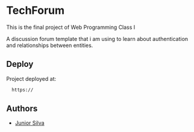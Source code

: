 # TechForum

This is the final project of Web Programming Class I

A discussion forum template that i am using to learn about authentication and relationships between entities.

## Deploy

Project deployed at:

```bash
  https://
```

## Authors

- [Junior Silva](https://www.github.com/juniorsilva2)
